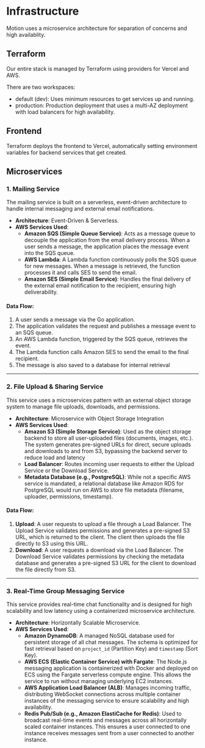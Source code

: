 # Infrastructure
Motion uses a microservice architecture for separation of concerns and high
availablity.

## Terraform
Our entire stack is managed by Terraform using providers for Vercel and AWS.  
  
There are two workspaces:
- default (dev): Uses minimum resources to get services up and running.
- production: Production deployment that uses a multi-AZ deployment with load
balancers for high availability.

## Frontend
Terraform deploys the frontend to Vercel, automatically setting environment
variables for backend services that get created.

## Microservices

### 1. Mailing Service

The mailing service is built on a serverless, event-driven architecture to handle internal messaging and external email notifications.

* **Architecture**: Event-Driven & Serverless.
* **AWS Services Used**:
    * **Amazon SQS (Simple Queue Service)**: Acts as a message queue to decouple the application from the email delivery process. When a user sends a message, the application places the message event into the SQS queue.
    * **AWS Lambda**: A Lambda function continuously polls the SQS queue for new messages. When a message is retrieved, the function processes it and calls SES to send the email.
    * **Amazon SES (Simple Email Service)**: Handles the final delivery of the external email notification to the recipient, ensuring high deliverability.

#### Data Flow:
1.  A user sends a message via the Go application.
2.  The application validates the request and publishes a message event to an SQS queue.
3.  An AWS Lambda function, triggered by the SQS queue, retrieves the event.
4.  The Lambda function calls Amazon SES to send the email to the final recipient.
5.  The message is also saved to a database for internal retrieval

---

### 2. File Upload & Sharing Service

This service uses a microservices pattern with an external object storage system to manage file uploads, downloads, and permissions.

* **Architecture**: Microservice with Object Storage Integration
* **AWS Services Used**:
    * **Amazon S3 (Simple Storage Service)**: Used as the object storage backend to store all user-uploaded files (documents, images, etc.). The system generates pre-signed URLs for direct, secure uploads and downloads to and from S3, bypassing the backend server to reduce load and latency
    * **Load Balancer**: Routes incoming user requests to either the Upload Service or the Download Service.
    * **Metadata Database (e.g., PostgreSQL)**: While not a specific AWS service is mandated, a relational database like Amazon RDS for PostgreSQL would run on AWS to store file metadata (filename, uploader, permissions, timestamp).

#### Data Flow:
1.  **Upload**: A user requests to upload a file through a Load Balancer. The Upload Service validates permissions and generates a pre-signed S3 URL, which is returned to the client. The client then uploads the file directly to S3 using this URL.
2.  **Download**: A user requests a download via the Load Balancer. The Download Service validates permissions by checking the metadata database and generates a pre-signed S3 URL for the client to download the file directly from S3.

---

### 3. Real-Time Group Messaging Service

This service provides real-time chat functionality and is designed for high scalability and low latency using a containerized microservice architecture.

* **Architecture**: Horizontally Scalable Microservice.
* **AWS Services Used**:
    * **Amazon DynamoDB**: A managed NoSQL database used for persistent storage of all chat messages. The schema is optimized for fast retrieval based on `project_id` (Partition Key) and `timestamp` (Sort Key).
    * **AWS ECS (Elastic Container Service) with Fargate**: The Node.js messaging application is containerized with Docker and deployed on ECS using the Fargate serverless compute engine. This allows the service to run without managing underlying EC2 instances.
    * **AWS Application Load Balancer (ALB)**: Manages incoming traffic, distributing WebSocket connections across multiple container instances of the messaging service to ensure scalability and high availability.
    * **Redis Pub/Sub (e.g., Amazon ElastiCache for Redis)**: Used to broadcast real-time events and messages across all horizontally scaled container instances. This ensures a user connected to one instance receives messages sent from a user connected to another instance.
